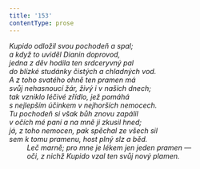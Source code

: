 ```yaml
---
title: '153'
contentType: prose
---
```


<section>

_Kupido odložil svou pochodeň a spal;  
a když to uviděl Dianin doprovod,  
jedna z děv hodila ten srdceryvný pal  
do blízké studánky čistých a chladných vod.  
A z toho svatého ohně ten pramen má  
svůj nehasnoucí žár, živý i v našich dnech;  
tak vzniklo léčivé zřídlo, jež pomáhá  
s nejlepším účinkem v nejhorších nemocech.  
Tu pochodeň si však bůh znovu zapálil  
v očích mé paní a na mně ji zkusil hned;  
já, z toho nemocen, pak spěchal ze všech sil  
sem k tomu pramenu, host plný slz a běd.  
         Leč marně; pro mne je lékem jen jeden pramen —  
         oči, z nichž Kupido vzal ten svůj nový plamen._

</section>
